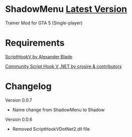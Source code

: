 # ShadowMenu <a href="https://github.com/ShadowilityDev/ShadowMenu/releases/latest/download/ShadowMenu.zip">Latest Version</a>
Trainer Mod for GTA 5 (Single-player)

# Requirements
<a href="http://www.dev-c.com/gtav/scripthookv/" rel="nofollow">ScriptHookV by Alexander Blade</a>

<a href="https://www.gta5-mods.com/tools/scripthookv-net" rel="nofollow">Community Script Hook V .NET by crosire & contributors</a>

# Changelog

Version 0.0.7
- Name change from ShadowMenu to Shadow

Version 0.0.6
- Removed ScriptHookVDotNet2.dll file
